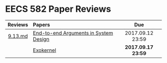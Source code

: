 EECS 582 Paper Reviews
===

| Reviews | Papers | Due |
|:-------:|:-------|:---:|
|[9.13.md](https://github.com/h1994st/EECS582_Review/blob/master/9.13.md)|[End-to-end Arguments in System Design](http://web.eecs.umich.edu/~barisk/teaching/eecs582/end-to-end.pdf)|2017.09.12 23:59|
||[Exokernel](http://web.eecs.umich.edu/~barisk/teaching/eecs582/exokernel.pdf)|__2017.09.17 23:59__|
